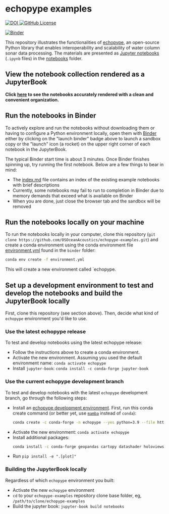 # echopype examples

<div>
  <a href="https://doi.org/10.5281/zenodo.5618177">
    <img src="https://img.shields.io/badge/DOI-10.5281/zenodo.5618177-blue" alt="DOI">
  </a>

  <a href="https://raw.githubusercontent.com/OSOceanAcoustics/echopype-examples/main/LICENSE">
    <img alt="GitHub License" src="https://img.shields.io/github/license/OSOceanAcoustics/echopype-examples">
  </a>
</div>

[![Binder](https://mybinder.org/badge_logo.svg)](https://mybinder.org/v2/gh/OSOceanAcoustics/echopype-examples/main?labpath=notebooks/index.ipynb)

This repository illustrates the functionalities of [echopype](https://echopype.readthedocs.io/en/stable/), an open-source Python library that enables interoperability and scalability of water column sonar data processing. 
The materials are presented as [Jupyter notebooks](https://realpython.com/jupyter-notebook-introduction/) (`.ipynb` files) in the [notebooks](https://github.com/OSOceanAcoustics/echopype-examples/tree/main/notebooks) folder.
 
## View the notebook collection rendered as a JupyterBook
**Click [here](https://osoceanacoustics.github.io/echopype-examples/) to see the notebooks accurately rendered with a clean and convenient organization.**

## Run the notebooks in Binder
To actively explore and run the notebooks without downloading them or having to configure a Python environment locally, open them with [Binder](https://mybinder.org) either by clicking on the "launch binder" badge above to launch a sandbox copy or the "launch" icon (a rocket) on the upper right corner of each notebook in the JupyterBook. 

The typical Binder start time is about 3 minutes. Once Binder finishes spinning up, try running the first notebook. Below are a few things to bear in mind:
- The [index.md](https://github.com/OSOceanAcoustics/echopype-examples/blob/main/notebooks/index.md) file contains an index of the existing example notebooks with brief descriptions
- Currently, some notebooks may fail to run to completion in Binder due to memory demands that exceed what is available on Binder
- When you are done, just close the browser tab and the sandbox will be removed

## Run the notebooks locally on your machine
To run the notebooks locally in your computer, clone this repository (`git clone https://github.com/OSOceanAcoustics/echopype-examples.git`) and create a conda environment using the conda environment file [environment.yml](https://github.com/OSOceanAcoustics/echopype-examples/blob/main/binder/environment.yml) found in the `binder` folder:

```bash
conda env create -f environment.yml
```

This will create a new environment called `echopype.

## Set up a development environment to test and develop the notebooks and build the JupyterBook locally

First, clone this repository (see section above). Then, decide what kind of `echopype` environment you'd like to use.
### Use the latest echopype release
To test and develop notebooks using the latest echopype release:
- Follow the instructions above to create a conda environment.
- Activate the new environment. Assuming you used the default environment name: `conda activate echopype`
- Install `jupyter-book`: `conda install -c conda-forge jupyter-book`
### Use the current echopype development branch
To test and develop notebooks with the latest `echopype` development branch, go through the following steps:
- Install an [echopype development environment](https://echopype.readthedocs.io/en/stable/contributing.html#installation-for-echopype-development). First, run this conda create command (or better yet, use [`mamba`](https://mamba.readthedocs.io) instead of `conda`):
  ```bash
  conda create -c conda-forge -n echopype --yes python=3.9 --file https://raw.githubusercontent.com/OSOceanAcoustics/echopype/dev/requirements.txt --file https://raw.githubusercontent.com/OSOceanAcoustics/echopype/dev/requirements-dev.txt --file https://raw.githubusercontent.com/OSOceanAcoustics/echopype/dev/docs/requirements.txt
  ```
- Activate the new environment: `conda activate echopype`
- Install additional packages:
  ```bash
  conda install -c conda-forge geopandas cartopy datashader holoviews hvplot
  ```
- Run `pip install -e ".[plot]"`

### Building the JupyterBook locally
Regardless of which `echopype` environment you built:

- Activate the new `echopype` environment
- `cd` to your `echopype-examples` repository clone base folder, eg, `/path/to/clone/echopype-examples`
- Build the jupyter book: `jupyter-book build notebooks`
